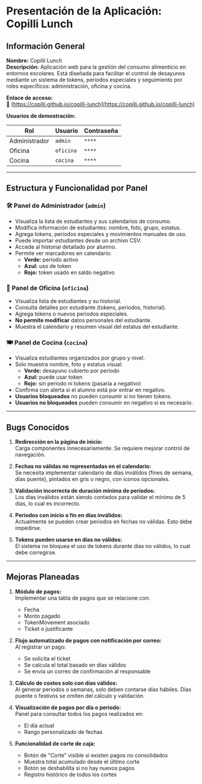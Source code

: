 
# Presentación de la Aplicación: Copilli Lunch

## Información General

**Nombre:** Copilli Lunch  
**Descripción:** Aplicación web para la gestión del consumo alimenticio en entornos escolares. Está diseñada para facilitar el control de desayunos mediante un sistema de tokens, periodos especiales y seguimiento por roles específicos: administración, oficina y cocina.

**Enlace de acceso:**  
🔗 [https://copilli.github.io/copilli-lunch](https://copilli.github.io/copilli-lunch)

**Usuarios de demostración:**

| Rol          | Usuario   | Contraseña        |
|--------------|-----------|---------------------|
| Administrador | `admin`   | `****`     |
| Oficina       | `oficina` | `****`   |
| Cocina        | `cocina`  | `****`    |

---

## Estructura y Funcionalidad por Panel

### 🛠 Panel de Administrador (`admin`)
- Visualiza la lista de estudiantes y sus calendarios de consumo.
- Modifica información de estudiantes: nombre, foto, grupo, estatus.
- Agrega tokens, periodos especiales y movimientos manuales de uso.
- Puede importar estudiantes desde un archivo CSV.
- Accede al historial detallado por alumno.
- Permite ver marcadores en calendario:
  - **Verde:** periodo activo
  - **Azul:** uso de token
  - **Rojo:** token usado en saldo negativo

### 🧾 Panel de Oficina (`oficina`)
- Visualiza lista de estudiantes y su historial.
- Consulta detalles por estudiante (tokens, periodos, historial).
- Agrega tokens o nuevos periodos especiales.
- **No permite modificar** datos personales del estudiante.
- Muestra el calendario y resumen visual del estatus del estudiante.

### 🍽 Panel de Cocina (`cocina`)
- Visualiza estudiantes organizados por grupo y nivel.
- Solo muestra nombre, foto y estatus visual:
  - **Verde:** desayuno cubierto por periodo
  - **Azul:** puede usar token
  - **Rojo:** sin periodo ni tokens (pasaría a negativo)
- Confirma con alerta si el alumno está por entrar en negativo.
- **Usuarios bloqueados** no pueden consumir si no tienen tokens.
- **Usuarios no bloqueados** pueden consumir en negativo si es necesario.

---

## Bugs Conocidos

1. **Redirección en la página de inicio:**  
   Carga componentes innecesariamente. Se requiere mejorar control de navegación.

2. **Fechas no válidas no representadas en el calendario:**  
   Se necesita implementar calendario de días inválidos (fines de semana, días puente), pintados en gris o negro, con íconos opcionales.

3. **Validación incorrecta de duración mínima de periodos:**  
   Los días inválidos están siendo contados para validar el mínimo de 5 días, lo cual es incorrecto.

4. **Periodos con inicio o fin en días inválidos:**  
   Actualmente se pueden crear periodos en fechas no válidas. Esto debe impedirse.

5. **Tokens pueden usarse en días no válidos:**  
   El sistema no bloquea el uso de tokens durante días no válidos, lo cual debe corregirse.

---

## Mejoras Planeadas

1. **Módulo de pagos:**  
   Implementar una tabla de pagos que se relacione con:
   - Fecha  
   - Monto pagado  
   - TokenMovement asociado  
   - Ticket o justificante  

2. **Flujo automatizado de pagos con notificación por correo:**  
   Al registrar un pago:
   - Se solicita el ticket
   - Se calcula el total basado en días válidos
   - Se envía un correo de confirmación al responsable

3. **Cálculo de costos solo con días válidos:**  
   Al generar periodos o semanas, solo deben contarse días hábiles. Días puente o festivos se omiten del cálculo y validación.

4. **Visualización de pagos por día o periodo:**  
   Panel para consultar todos los pagos realizados en:
   - El día actual  
   - Rango personalizado de fechas

5. **Funcionalidad de corte de caja:**  
   - Botón de "Corte" visible si existen pagos no consolidados  
   - Muestra total acumulado desde el último corte  
   - Botón se deshabilita si no hay nuevos pagos  
   - Registro histórico de todos los cortes
